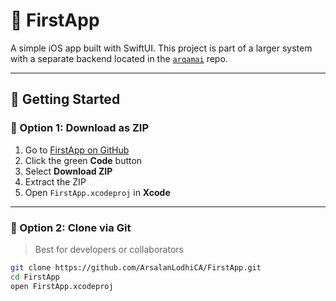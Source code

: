 # 📱 FirstApp

A simple iOS app built with SwiftUI. This project is part of a larger system with a separate backend located in the [`arqamai`](https://github.com/ArsalanLodhiCA/arqamai) repo.

---

## 🚀 Getting Started

### 🔹 Option 1: Download as ZIP

1. Go to [FirstApp on GitHub](https://github.com/ArsalanLodhiCA/FirstApp)
2. Click the green **Code** button
3. Select **Download ZIP**
4. Extract the ZIP
5. Open `FirstApp.xcodeproj` in **Xcode**

---

### 🔹 Option 2: Clone via Git

> Best for developers or collaborators

```bash
git clone https://github.com/ArsalanLodhiCA/FirstApp.git
cd FirstApp
open FirstApp.xcodeproj
